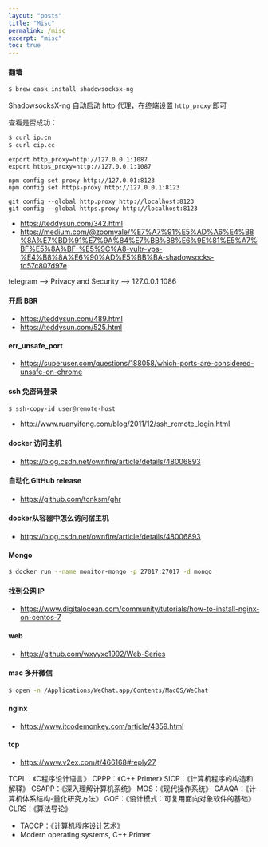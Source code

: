 ```yaml
---
layout: "posts"
title: "Misc"
permalink: /misc
excerpt: "misc"
toc: true
---
```



#### 翻墙

```bash
$ brew cask install shadowsocksx-ng
```

ShadowsocksX-ng 自动启动 http 代理，在终端设置 `http_proxy` 即可

查看是否成功：

```bash
$ curl ip.cn
$ curl cip.cc
```

```
export http_proxy=http://127.0.0.1:1087
export https_proxy=http://127.0.0.1:1087
```

```
npm config set proxy http://127.0.01:8123
npm config set https-proxy http://127.0.0.1:8123
```

```
git config --global http.proxy http://localhost:8123
git config --global https.proxy http://localhost:8123
```

- https://teddysun.com/342.html
- https://medium.com/@zoomyale/%E7%A7%91%E5%AD%A6%E4%B8%8A%E7%BD%91%E7%9A%84%E7%BB%88%E6%9E%81%E5%A7%BF%E5%8A%BF-%E5%9C%A8-vultr-vps-%E4%B8%8A%E6%90%AD%E5%BB%BA-shadowsocks-fd57c807d97e


telegram --> Privacy and Security --> 127.0.0.1 1086

#### 开启 BBR

- https://teddysun.com/489.html
- https://teddysun.com/525.html

#### err_unsafe_port

- https://superuser.com/questions/188058/which-ports-are-considered-unsafe-on-chrome

#### ssh 免密码登录

```bash
$ ssh-copy-id user@remote-host
```

- http://www.ruanyifeng.com/blog/2011/12/ssh_remote_login.html

#### docker 访问主机

- https://blog.csdn.net/ownfire/article/details/48006893

#### 自动化 GitHub release

- https://github.com/tcnksm/ghr

#### docker从容器中怎么访问宿主机

- https://blog.csdn.net/ownfire/article/details/48006893

#### Mongo

```bash
$ docker run --name monitor-mongo -p 27017:27017 -d mongo
```

#### 找到公网 IP

- https://www.digitalocean.com/community/tutorials/how-to-install-nginx-on-centos-7

#### web

- https://github.com/wxyyxc1992/Web-Series

#### mac 多开微信

```bash
$ open -n /Applications/WeChat.app/Contents/MacOS/WeChat
```

#### nginx

- https://www.itcodemonkey.com/article/4359.html

#### tcp

- https://www.v2ex.com/t/466168#reply27

TCPL：《C程序设计语言》
CPPP：《C++ Primer》
SICP：《计算机程序的构造和解释》
CSAPP：《深入理解计算机系统》
MOS：《现代操作系统》
CAAQA：《计算机体系结构-量化研究方法》
GOF：《设计模式：可复用面向对象软件的基础》
CLRS：《算法导论》
- TAOCP：《计算机程序设计艺术》
- Modern operating systems, C++ Primer
